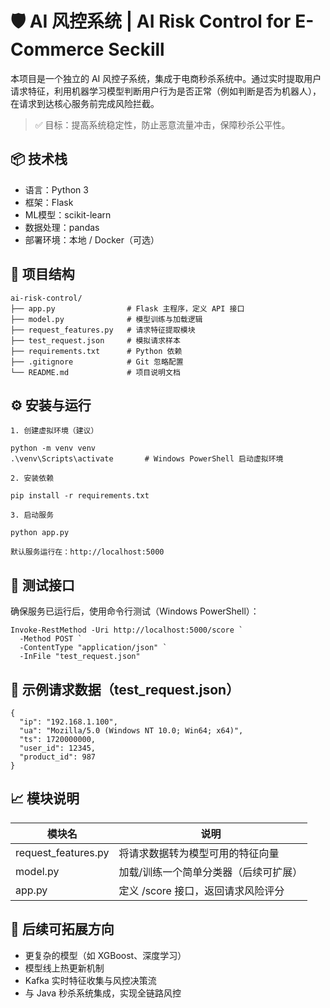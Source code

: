# 🛡️ AI 风控系统 | AI Risk Control for E-Commerce Seckill

本项目是一个独立的 AI 风控子系统，集成于电商秒杀系统中。通过实时提取用户请求特征，利用机器学习模型判断用户行为是否正常（例如判断是否为机器人），在请求到达核心服务前完成风险拦截。

> ✅ 目标：提高系统稳定性，防止恶意流量冲击，保障秒杀公平性。

## 📦 技术栈

- 语言：Python 3
- 框架：Flask
- ML模型：scikit-learn
- 数据处理：pandas
- 部署环境：本地 / Docker（可选）

## 📁 项目结构

```
ai-risk-control/
├── app.py                # Flask 主程序，定义 API 接口
├── model.py              # 模型训练与加载逻辑
├── request_features.py   # 请求特征提取模块
├── test_request.json     # 模拟请求样本
├── requirements.txt      # Python 依赖
├── .gitignore            # Git 忽略配置
└── README.md             # 项目说明文档
```

## ⚙️ 安装与运行
```
1. 创建虚拟环境（建议）

python -m venv venv
.\venv\Scripts\activate       # Windows PowerShell 启动虚拟环境

2. 安装依赖

pip install -r requirements.txt

3. 启动服务

python app.py

默认服务运行在：http://localhost:5000
```

## 🧪 测试接口

确保服务已运行后，使用命令行测试（Windows PowerShell）：

```
Invoke-RestMethod -Uri http://localhost:5000/score `
  -Method POST `
  -ContentType "application/json" `
  -InFile "test_request.json"
```

## 📄 示例请求数据（test_request.json）

```
{
  "ip": "192.168.1.100",
  "ua": "Mozilla/5.0 (Windows NT 10.0; Win64; x64)",
  "ts": 1720000000,
  "user_id": 12345,
  "product_id": 987
}
```

## 📈 模块说明

模块名               | 说明
--------------------|------------------------------------------------
request_features.py | 将请求数据转为模型可用的特征向量
model.py            | 加载/训练一个简单分类器（后续可扩展）
app.py              | 定义 /score 接口，返回请求风险评分

## 🚀 后续可拓展方向

- 更复杂的模型（如 XGBoost、深度学习）
- 模型线上热更新机制
- Kafka 实时特征收集与风控决策流
- 与 Java 秒杀系统集成，实现全链路风控
